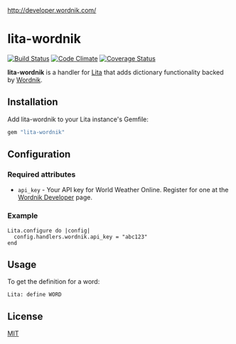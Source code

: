 http://developer.wordnik.com/

# lita-wordnik

[![Build Status](https://travis-ci.org/jimmycuadra/lita-wordnik.png)](https://travis-ci.org/jimmycuadra/lita-wordnik)
[![Code Climate](https://codeclimate.com/github/jimmycuadra/lita-wordnik.png)](https://codeclimate.com/github/jimmycuadra/lita-wordnik)
[![Coverage Status](https://coveralls.io/repos/jimmycuadra/lita-wordnik/badge.png)](https://coveralls.io/r/jimmycuadra/lita-wordnik)

**lita-wordnik** is a handler for [Lita](https://github.com/jimmycuadra/lita) that adds dictionary functionality backed by [Wordnik](http://www.wordnik.com/).

## Installation

Add lita-wordnik to your Lita instance's Gemfile:

``` ruby
gem "lita-wordnik"
```

## Configuration

### Required attributes

* `api_key` - Your API key for World Weather Online. Register for one at the [Wordnik Developer](http://developer.wordnik.com/) page.

### Example

```
Lita.configure do |config|
  config.handlers.wordnik.api_key = "abc123"
end
```

## Usage

To get the definition for a word:

```
Lita: define WORD
```

## License

[MIT](http://opensource.org/licenses/MIT)
